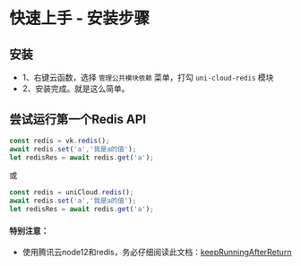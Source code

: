 # 快速上手 - 安装步骤

## 安装

* 1、右键云函数，选择 `管理公共模块依赖` 菜单，打勾 `uni-cloud-redis` 模块
* 2、安装完成。就是这么简单。

## 尝试运行第一个Redis API

```js
const redis = vk.redis();
await redis.set('a','我是a的值');
let redisRes = await redis.get('a');
```

或

```js
const redis = uniCloud.redis();
await redis.set('a','我是a的值');
let redisRes = await redis.get('a');
```

#### 特别注意：

* 使用腾讯云node12和redis，务必仔细阅读此文档：[keepRunningAfterReturn](https://uniapp.dcloud.net.cn/uniCloud/cf-functions.html#keep-running)